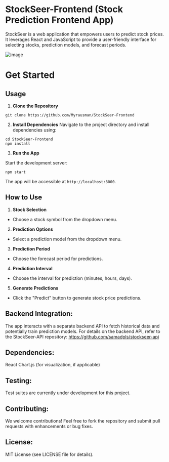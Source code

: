 # StockSeer-Frontend (Stock Prediction Frontend App)

StockSeer is a web application that empowers users to predict stock prices. It leverages React and JavaScript to provide a user-friendly interface for selecting stocks, prediction models, and forecast periods.
<div style "align-items=center; height=300px; width=400px">
  
![image](https://github.com/Myrausman/StockSeer-Frontend/assets/94792103/071dd476-d42e-418e-8688-6f03e8ce5671)

</div>

# Get Started
## Usage
1. **Clone the Repository**

```
git clone https://github.com/Myrausman/StockSeer-Frontend
```
2. **Install Dependencies**
Navigate to the project directory and install dependencies using:
```
cd StockSeer-Frontend
npm install
```

3. **Run the App**

Start the development server:
```
npm start
```
The app will be accessible at ```http://localhost:3000```.

## How to Use

1. **Stock Selection**

- Choose a stock symbol from the dropdown menu.

2. **Prediction Options**

- Select a prediction model from the dropdown menu.

3. **Prediction Period**

- Choose the forecast period for predictions.

4. **Prediction Interval**

- Choose the interval for prediction (minutes, hours, days).

5. **Generate Predictions**

- Click the "Predict" button to generate stock price predictions.

## Backend Integration:

The app interacts with a separate backend API to fetch historical data and potentially train prediction models.  For details on the backend API, refer to the StockSeer-API repository: https://github.com/samadpls/stockseer-api

## Dependencies:
React
Chart.js (for visualization, if applicable)

## Testing:
Test suites are currently under development for this project.

## Contributing:
We welcome contributions! Feel free to fork the repository and submit pull requests with enhancements or bug fixes.

## License:
MIT License (see LICENSE file for details).
